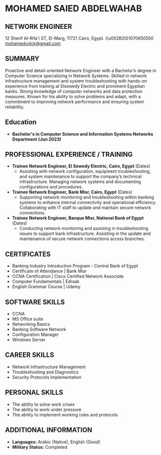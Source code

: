 # MOHAMED SAIED ABDELWAHAB
## NETWORK ENGINEER
12 Sherif Al-Rifa'i ST, El-Marg, 11721 Cairo, Egypt.
(\u002B20)1070650550
mohamedvolck@gmail.com

## SUMMARY
Proactive and detail-oriented Network Engineer with a Bachelor’s degree in Computer Science specializing in Network Systems. Skilled in network infrastructure management and system troubleshooting with hands-on experience from training at Elsewedy Electric and prominent Egyptian banks. Strong knowledge of computer networks and data protection measures. Known for his ability to solve problems and adapt, with a commitment to improving network performance and ensuring system reliability.

## Education
- **Bachelor's in Computer Science and Information Systems Networks Department (Jun 2023)**

## PROFESSIONAL EXPERIENCE / TRAINING
- **Trainee Network Engineer, El Sewedy Electric, Cairo, Egypt** (Dates)
  - Assisting with network configuration, equipment troubleshooting, and system maintenance to support the company’s technical infrastructure. Managing network systems and documenting configurations and procedures.
- **Trainee Network Engineer, Bank Misr, Cairo, Egypt** (Dates)
  - Supporting network monitoring and troubleshooting within banking systems to enhance internal connectivity and operational efficiency. Collaborating with IT staff to update and maintain secure network connections.
- **Trainee Network Engineer, Banque Misr, National Bank of Egypt** (Dates)
  - Conducting network monitoring and assisting in troubleshooting issues to support bank infrastructure. Assisting in the update and maintenance of secure network connections across branches.

## CERTIFICATES
- Banking Industry Introduction Program - Central Bank of Egypt
- Certificate of Attendance | Bank Misr
- CCNA Certification | Cisco Certified Network Associate
- Computer Fundamentals | Edraak
- English Grammar Course | Udemy

## SOFTWARE SKILLS
- CCNA
- MS Office suite
- Networking Basics
- Banking Software Network
- Configuration Manager
- Windows Server

## CAREER SKILLS
- Network Infrastructure Management
- Troubleshooting and Diagnostics
- Security Protocols Implementation

## PERSONAL SKILLS
- The ability to solve work crises
- The ability to work under pressure
- The ability to implement working rules and protocols

## ADDITIONAL INFORMATION
- **Languages:** Arabic (Native), English (Good)
- **Military Status:** Completed
